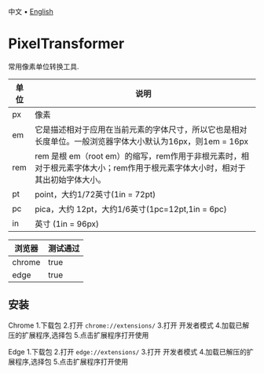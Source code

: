 <p align="left">
    <span>
        中文
    </span>
    <span> • </span>
    <a href="README_EN.md">
        English
    </a>
</p>

# PixelTransformer

常用像素单位转换工具.



|单位|说明|
|---|---|
|px|像素|
|em|它是描述相对于应用在当前元素的字体尺寸，所以它也是相对长度单位。一般浏览器字体大小默认为16px，则1em = 16px|
|rem|rem 是根 em（root em）的缩写，rem作用于非根元素时，相对于根元素字体大小；rem作用于根元素字体大小时，相对于其出初始字体大小。|
|pt|point，大约1/72英寸(1in = 72pt)|
|pc|pica，大约 12pt，大约1/6英寸(1pc=12pt,1in = 6pc)|
|in|英寸 (1in = 96px)|

|浏览器|测试通过|
|---|---|
|chrome|true|
|edge|true|

## 安装
Chrome
1.下载包
2.打开 `chrome://extensions/`
3.打开 开发者模式
4.加载已解压的扩展程序,选择包
5.点击扩展程序打开使用

Edge
1.下载包
2.打开 `edge://extensions/`
3.打开 开发者模式
4.加载已解压的扩展程序,选择包
5.点击扩展程序打开使用
